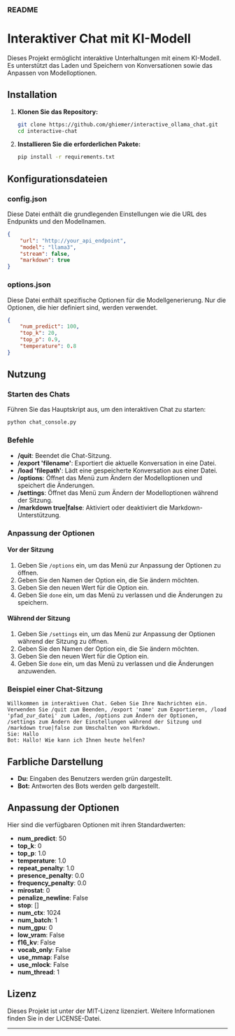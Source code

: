 ### README

# Interaktiver Chat mit KI-Modell

Dieses Projekt ermöglicht interaktive Unterhaltungen mit einem KI-Modell. Es unterstützt das Laden und Speichern von Konversationen sowie das Anpassen von Modelloptionen.

## Installation

1. **Klonen Sie das Repository:**
   ```sh
   git clone https://github.com/ghiemer/interactive_ollama_chat.git
   cd interactive-chat
   ```

2. **Installieren Sie die erforderlichen Pakete:**
   ```sh
   pip install -r requirements.txt
   ```

## Konfigurationsdateien

### config.json

Diese Datei enthält die grundlegenden Einstellungen wie die URL des Endpunkts und den Modellnamen.

```json
{
    "url": "http://your_api_endpoint",
    "model": "llama3",
    "stream": false,
    "markdown": true
}
```

### options.json

Diese Datei enthält spezifische Optionen für die Modellgenerierung. Nur die Optionen, die hier definiert sind, werden verwendet.

```json
{
    "num_predict": 100,
    "top_k": 20,
    "top_p": 0.9,
    "temperature": 0.8
}
```

## Nutzung

### Starten des Chats

Führen Sie das Hauptskript aus, um den interaktiven Chat zu starten:

```sh
python chat_console.py
```

### Befehle

- **/quit**: Beendet die Chat-Sitzung.
- **/export 'filename'**: Exportiert die aktuelle Konversation in eine Datei.
- **/load 'filepath'**: Lädt eine gespeicherte Konversation aus einer Datei.
- **/options**: Öffnet das Menü zum Ändern der Modelloptionen und speichert die Änderungen.
- **/settings**: Öffnet das Menü zum Ändern der Modelloptionen während der Sitzung.
- **/markdown true|false**: Aktiviert oder deaktiviert die Markdown-Unterstützung.

### Anpassung der Optionen

#### Vor der Sitzung

1. Geben Sie `/options` ein, um das Menü zur Anpassung der Optionen zu öffnen.
2. Geben Sie den Namen der Option ein, die Sie ändern möchten.
3. Geben Sie den neuen Wert für die Option ein.
4. Geben Sie `done` ein, um das Menü zu verlassen und die Änderungen zu speichern.

#### Während der Sitzung

1. Geben Sie `/settings` ein, um das Menü zur Anpassung der Optionen während der Sitzung zu öffnen.
2. Geben Sie den Namen der Option ein, die Sie ändern möchten.
3. Geben Sie den neuen Wert für die Option ein.
4. Geben Sie `done` ein, um das Menü zu verlassen und die Änderungen anzuwenden.

### Beispiel einer Chat-Sitzung

```
Willkommen im interaktiven Chat. Geben Sie Ihre Nachrichten ein.
Verwenden Sie /quit zum Beenden, /export 'name' zum Exportieren, /load 'pfad_zur_datei' zum Laden, /options zum Ändern der Optionen, /settings zum Ändern der Einstellungen während der Sitzung und /markdown true|false zum Umschalten von Markdown.
Sie: Hallo
Bot: Hallo! Wie kann ich Ihnen heute helfen?
```

## Farbliche Darstellung

- **Du:** Eingaben des Benutzers werden grün dargestellt.
- **Bot:** Antworten des Bots werden gelb dargestellt.

## Anpassung der Optionen

Hier sind die verfügbaren Optionen mit ihren Standardwerten:

- **num_predict**: 50
- **top_k**: 0
- **top_p**: 1.0
- **temperature**: 1.0
- **repeat_penalty**: 1.0
- **presence_penalty**: 0.0
- **frequency_penalty**: 0.0
- **mirostat**: 0
- **penalize_newline**: False
- **stop**: []
- **num_ctx**: 1024
- **num_batch**: 1
- **num_gpu**: 0
- **low_vram**: False
- **f16_kv**: False
- **vocab_only**: False
- **use_mmap**: False
- **use_mlock**: False
- **num_thread**: 1

## Lizenz

Dieses Projekt ist unter der MIT-Lizenz lizenziert. Weitere Informationen finden Sie in der LICENSE-Datei.

---
